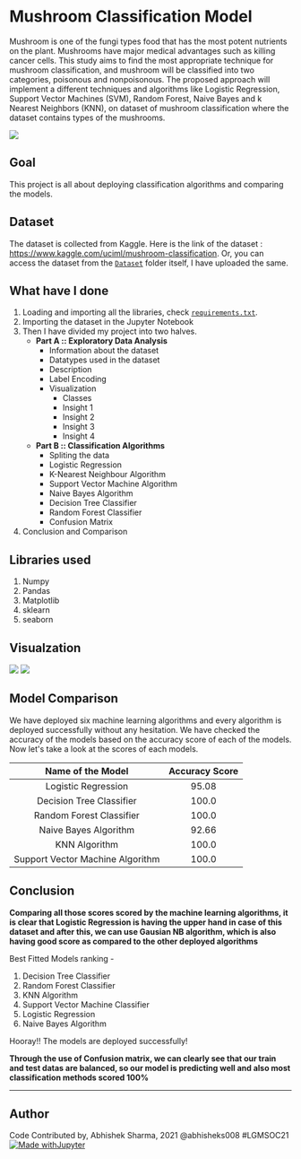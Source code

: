 # Mushroom Classification Model
Mushroom is one of the fungi types food that has the most potent nutrients on the plant. Mushrooms have major medical advantages such as killing cancer cells. This study aims to find the most appropriate technique for mushroom classification, and mushroom will be classified into two categories, poisonous and nonpoisonous. The proposed approach will implement a different techniques and algorithms like Logistic Regression, Support Vector Machines (SVM), Random Forest, Naive Bayes and k Nearest Neighbors (KNN), on dataset of mushroom classification where the dataset contains types of the mushrooms.

![](https://github.com/abhisheks008/ML-ProjectKart/blob/patch-6/Mushroom%20Classification/Images/266024.jpg)

## Goal
This project is all about deploying classification algorithms and comparing the models.

## Dataset
The dataset is collected from Kaggle. Here is the link of the dataset : https://www.kaggle.com/uciml/mushroom-classification. Or, you can access the dataset from the [`Dataset`](https://github.com/abhisheks008/ML-ProjectKart/tree/patch-6/Mushroom%20Classification/Dataset) folder itself, I have uploaded the same.

## What have I done
1. Loading and importing all the libraries, check [`requirements.txt`](https://github.com/abhisheks008/ML-ProjectKart/blob/patch-6/Mushroom%20Classification/requirements.txt).
2. Importing the dataset in the Jupyter Notebook
3. Then I have divided my project into two halves.
    - **Part A :: Exploratory Data Analysis**
        - Information about the dataset
        - Datatypes used in the dataset
        - Description
        - Label Encoding
        - Visualization
            - Classes
            - Insight 1
            - Insight 2
            - Insight 3
            - Insight 4
    - **Part B :: Classification Algorithms**
        - Spliting the data
        - Logistic Regression
        - K-Nearest Neighbour Algorithm
        - Support Vector Machine Algorithm
        - Naive Bayes Algorithm
        - Decision Tree Classifier
        - Random Forest Classifier
        - Confusion Matrix
4. Conclusion and Comparison

## Libraries used
1. Numpy
2. Pandas
3. Matplotlib
4. sklearn
5. seaborn

## Visualzation
![](https://github.com/abhisheks008/ML-ProjectKart/blob/patch-6/Mushroom%20Classification/Images/mush1.png)
![](https://github.com/abhisheks008/ML-ProjectKart/blob/patch-6/Mushroom%20Classification/Images/mush2.png)

## Model Comparison
We have deployed six machine learning algorithms and every algorithm is deployed successfully without any hesitation. We have checked the accuracy of the models based on the accuracy score of each of the models. Now let's take a look at the scores of each models.

|Name of the Model|Accuracy Score|
|:---:|:---:|
|Logistic Regression|95.08|
|Decision Tree Classifier|100.0|
|Random Forest Classifier|100.0|
|Naive Bayes Algorithm|92.66|
|KNN Algorithm|100.0|
|Support Vector Machine Algorithm|100.0|

## Conclusion
**Comparing all those scores scored by the machine learning algorithms, it is clear that Logistic Regression is having the upper hand in case of this dataset and after this, we can use Gausian NB algorithm, which is also having good score as compared to the other deployed algorithms**

Best Fitted Models ranking - 
1. Decision Tree Classifier
1. Random Forest Classifier
1. KNN Algorithm
1. Support Vector Machine Classifier
2. Logistic Regression
3. Naive Bayes Algorithm

Hooray!! The models are deployed successfully!

**Through the use of Confusion matrix, we can clearly see that our train and test datas are balanced, so our model is predicting well and also most classification methods scored 100%**

********************************************************************

## Author
Code Contributed by, Abhishek Sharma, 2021 @abhisheks008 #LGMSOC21
[![Made withJupyter](https://img.shields.io/badge/Made%20with-Jupyter-orange?style=for-the-badge&logo=Jupyter)](https://jupyter.org/try)

